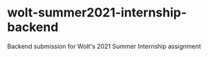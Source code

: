 # wolt-summer2021-internship-backend
Backend submission for Wolt's 2021 Summer Internship assignment
